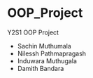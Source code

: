 # OOP_Project
Y2S1 OOP Project

- Sachin Muthumala
- Nilessh Pathmapragash
- Induwara Muthugala
- Damith Bandara
